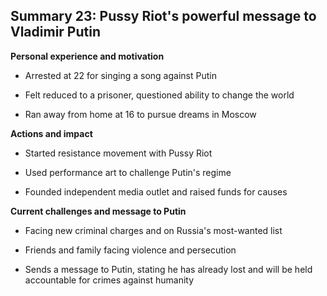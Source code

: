 ## Summary 23: Pussy Riot's powerful message to Vladimir Putin

**Personal experience and motivation**

- Arrested at 22 for singing a song against Putin
- Felt reduced to a prisoner, questioned ability to change the world
- Ran away from home at 16 to pursue dreams in Moscow

**Actions and impact**

- Started resistance movement with Pussy Riot
- Used performance art to challenge Putin's regime
- Founded independent media outlet and raised funds for causes

**Current challenges and message to Putin**

- Facing new criminal charges and on Russia's most-wanted list
- Friends and family facing violence and persecution
- Sends a message to Putin, stating he has already lost and will be held accountable for crimes against humanity